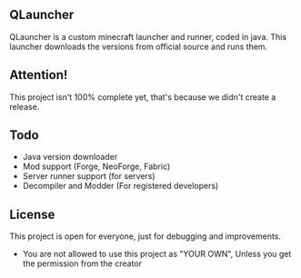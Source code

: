 ## QLauncher
QLauncher is a custom minecraft launcher and runner, coded in java.
This launcher downloads the versions from official source and runs them.

## Attention!
This project isn't 100% complete yet, that's because we didn't create a release.

## Todo
* Java version downloader
* Mod support (Forge, NeoForge, Fabric)
* Server runner support (for servers)
* Decompiler and Modder (For registered developers)

## License
This project is open for everyone, just for debugging and improvements.
* You are not allowed to use this project as "YOUR OWN", Unless you get the permission from the creator
